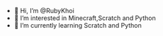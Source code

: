 - 👋 Hi, I’m @RubyKhoi
- 👀 I’m interested in Minecraft,Scratch and Python
- 🌱 I’m currently learning Scratch and Python

<!---
RubyKhoi/RubyKhoi is a ✨ special ✨ repository because its `README.md` (this file) appears on your GitHub profile.
You can click the Preview link to take a look at your changes.
--->
